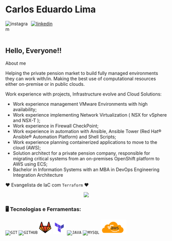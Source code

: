 
<div dsplay="inline-block">
 
 <h1 align="left">Carlos Eduardo Lima</h1>
 <a href="https://www.instagram.com/dudu.lima/">
    <img align="left" width="80px" src="https://i.ibb.co/qkGSp1D/instagram.png" alt="instagram" style="vertical-align:top;">
  </a> 

  <a href="https://www.linkedin.com/in/carlos-eduardo-lima-b13573113/">
    <img width="80px" src="https://i.ibb.co/RyZx12b/linkedin.png" alt="linkedin" style="vertical-align:top;">
  </a>
</div>

</br>
</br>

## Hello, Everyone!!

About me

Helping the private pension market to build fully managed environments they can work with/in. Making the best use of computational resources either on-premise or in public clouds.

Work experience with projects, Infrastructure evolve and Cloud Solutions:
- Work experience management VMware Environments with high availability;
- Work experience implementing Network Virtualization ( NSX for vSphere and NSX-T ); 
- Work experience in Firewall CheckPoint;
- Work experience in automation with Ansible, Ansible Tower (Red Hat® Ansible® Automation Platform) and Shell Scripts;
- Work experience planning containerized applications to move to the cloud (AWS);
- Solution architect for a private pension company, responsible for migrating critical systems from an on-premises OpenShift platform to AWS using ECS;
- Bachelor in Information Systems with an MBA in DevOps Engineering Integration Architecture


❤ Evangelista de IaC com `Terraform` ❤

<p align="center">
  <img src="https://super.abril.com.br/wp-content/uploads/2016/09/super_imggato_digitando_0.gif" width="350">
</p>

### 🖥️ Tecnologias e Ferramentas: 
<code><img width="40px" src="https://cdn.jsdelivr.net/gh/devicons/devicon/icons/git/git-original.svg" title = "GIT"/></code>
<code><img width="40px" src="https://cdn.jsdelivr.net/gh/devicons/devicon/icons/github/github-original.svg" title = "GITHUB"/></code>
<code><img width="40px" src="img/gitlab.webp" title = "GITLAB"/></code>
<code><img width="40px" src="img/terraform-logo.png" title = "TERRAFORM"/></code>
<code><img width="40px" src="https://cdn.jsdelivr.net/gh/devicons/devicon/icons/java/java-original.svg" title = "JAVA"/></code>
<code><img width="40px" src="https://cdn.jsdelivr.net/gh/devicons/devicon/icons/mysql/mysql-original.svg" title = "MYSQL"/></code>
<code><img width="80px" src="img/aws.png" title = "AWS"/></code>



</br>

<!---
kduchagaslima/kduchagaslima is a ✨ special ✨ repository because its `README.md` (this file) appears on your GitHub profile.
You can click the Preview link to take a look at your changes.
--->
